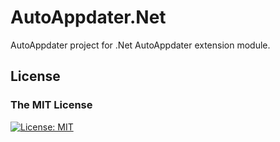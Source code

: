 # AutoAppdater.Net
AutoAppdater project for .Net AutoAppdater extension module.

## License
### The MIT License
[![License: MIT](https://img.shields.io/badge/License-MIT-yellow.svg)](https://opensource.org/licenses/MIT)
